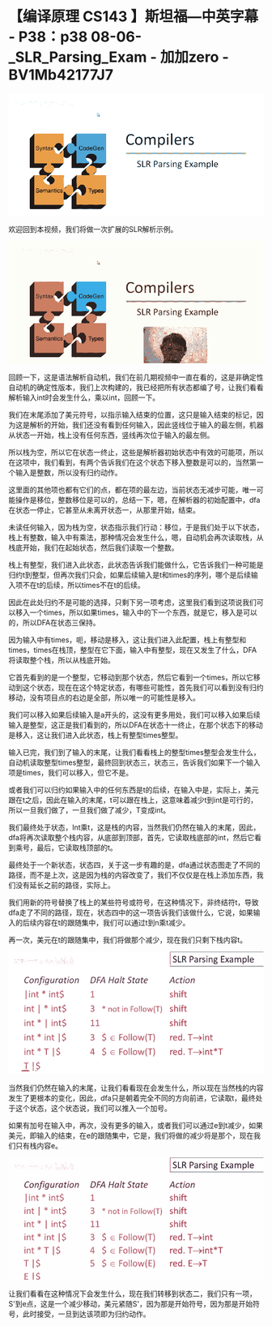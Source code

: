 # 【编译原理 CS143 】斯坦福—中英字幕 - P38：p38 08-06-_SLR_Parsing_Exam - 加加zero - BV1Mb42177J7

![](img/ccf167f98a3c85f4e16fb4f8c44b6264_0.png)

欢迎回到本视频，我们将做一次扩展的SLR解析示例。

![](img/ccf167f98a3c85f4e16fb4f8c44b6264_2.png)

回顾一下，这是语法解析自动机，我们在前几期视频中一直在看的，这是非确定性自动机的确定性版本，我们上次构建的，我已经把所有状态都编了号，让我们看看解析输入int时会发生什么，乘以int，回顾一下。

我们在末尾添加了美元符号，以指示输入结束的位置，这只是输入结束的标记，因为这是解析的开始，我们还没有看到任何输入，因此竖线位于输入的最左侧，机器从状态一开始，栈上没有任何东西，竖线再次位于输入的最左侧。

所以栈为空，所以它在状态一终止，这些是解析器初始状态中有效的可能项，所以在这项中，我们看到，有两个告诉我们在这个状态下移入整数是可以的，当然第一个输入是整数，所以没有归约动作。

这里面的其他项也都有它们的点，都在项的最左边，当前状态无减步可能，唯一可能操作是移位，整数移位是可以的，总结一下，嗯，在解析器的初始配置中，dfa在状态一停止，它甚至从未离开状态一，从那里开始，结束。

未读任何输入，因为栈为空，状态指示我们行动：移位，于是我们处于以下状态，栈上有整数，输入中有乘法，那种情况会发生什么，嗯，自动机会再次读取栈，从栈底开始，我们在起始状态，然后我们读取一个整数。

栈上有整型，我们进入此状态，此状态告诉我们能做什么，它告诉我们一种可能是归约t到整型，但再次我们只会，如果后续输入是t和times的序列，哪个是后续输入项不在t的后续，所以times不在t的后续。

因此在此处归约不是可能的选择，只剩下另一项考虑，这里我们看到这项说我们可以移入一个times，所以如果times，输入中的下一个东西，就是它，移入是可以的，所以DFA在状态三保持。

因为输入中有times，呃，移动是移入，这让我们进入此配置，栈上有整型和times，times在栈顶，整型在它下面，输入中有整型，现在又发生了什么，DFA将读取整个栈，所以从栈底开始。

它首先看到的是一个整型，它移动到那个状态，然后它看到一个times，所以它移动到这个状态，现在在这个特定状态，有哪些可能性，首先我们可以看到没有归约移动，没有项目点的右边是全部，所以唯一的可能性是移入。

我们可以移入如果后续输入是a开头的，这没有更多用处，我们可以移入如果后续输入是整型，这正是我们看到的，所以DFA在状态十一终止，在那个状态下的移动是移入，这让我们进入此状态，栈上有整型times整型。

输入已完，我们到了输入的末尾，让我们看看栈上的整型times整型会发生什么，自动机读取整型times整型，最终回到状态三，状态三，告诉我们如果下一个输入项是times，我们可以移入，但它不是。

或者我们可以归约如果输入中的任何东西是t的后续，在输入中是，实际上，美元跟在t之后，因此在输入的末尾，t可以跟在栈上，这意味着减少t到int是可行的，所以一旦我们做了，一旦我们做了减少，T变成int。

我们最终处于状态，Int乘t，这是栈的内容，当然我们仍然在输入的末尾，因此，dfa将再次读取整个栈内容，从底部到顶部，首先，它读取栈底部的int，然后它看到乘号，最后，它读取栈顶部的t。

最终处于一个新状态，状态四，关于这一步有趣的是，dfa通过状态图走了不同的路径，而不是上次，这是因为栈的内容改变了，我们不仅仅是在栈上添加东西，我们没有延长之前的路径，实际上。

我们用新的符号替换了栈上的某些符号或符号，在这种情况下，非终结符t，导致dfa走了不同的路径，现在，状态四中的这一项告诉我们该做什么，它说，如果输入的后续内容在t的跟随集中，我们可以通过t到n乘t减少。

再一次，美元在t的跟随集中，我们将做那个减少，现在我们只剩下栈内容t。

![](img/ccf167f98a3c85f4e16fb4f8c44b6264_4.png)

当然我们仍然在输入的末尾，让我们看看现在会发生什么，所以现在当然栈的内容发生了更根本的变化，因此，dfa只是朝着完全不同的方向前进，它读取t，最终处于这个状态，这个状态说，我们可以推入一个加号。

如果有加号在输入中，再次，没有更多的输入，或者我们可以通过e到t减少，如果美元，即输入的结束，在e的跟随集中，它是，我们将做的减少将是那个，现在我们只有栈内容e。



![](img/ccf167f98a3c85f4e16fb4f8c44b6264_6.png)

让我们看看在这种情况下会发生什么，现在我们转移到状态二，我们只有一项，S'到e点，这是一个减少移动，美元紧随S'，因为那是开始符号，因为那是开始符号，此时接受，一旦到达该项即为归约动作。

